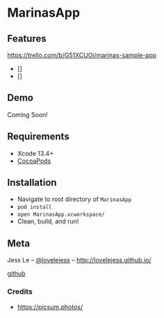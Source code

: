 # MarinasApp


## Features

https://trello.com/b/G51XCUOi/marinas-sample-app

- []
- []


## Demo

Coming Soon!


## Requirements

- Xcode 13.4+
- [CocoaPods](https://cocoapods.org/)

## Installation

* Navigate to root directory of `MarinasApp`
* `pod install`
* `open MarinasApp.xcworkspace/`
* Clean, build, and run!

## Meta

Jess Le – [@lovelejess](https://twitter.com/lovelejess) – http://lovelejess.github.io/

[github](https://github.com/lovelejess/)

### Credits

* https://picsum.photos/
